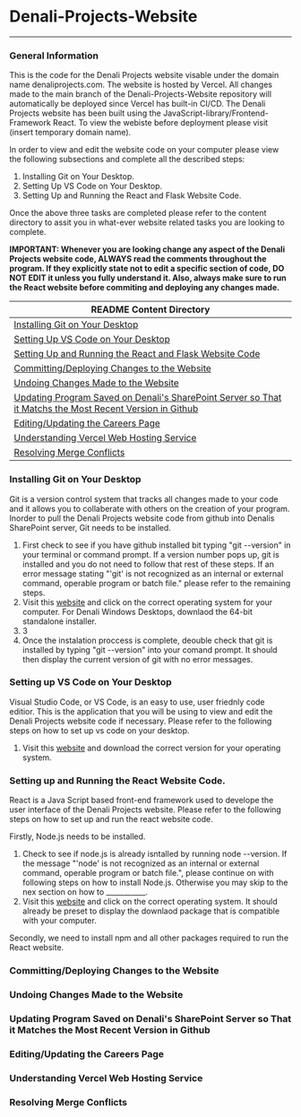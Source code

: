 # Denali-Projects-Website
***
### General Information
This is the code for the Denali Projects website visable under the domain name denaliprojects.com. The website is hosted by Vercel. All changes made to the main branch of the Denali-Projects-Website repository will automatically be deployed since Vercel has built-in CI/CD. The Denali Projects website has been built using the JavaScript-library/Frontend-Framework React. To view the webiste before deployment please visit (insert temporary domain name).

In order to view and edit the website code on your computer please view the following subsections and complete all the described steps:
1. Installing Git on Your Desktop.
2. Setting Up VS Code on Your Desktop.
3. Setting Up and Running the React and Flask Website Code.

Once the above three tasks are completed please refer to the content directory to assit you in what-ever website related tasks you are looking to complete.

**IMPORTANT: Whenever you are looking change any aspect of the Denali Projects website code, ALWAYS read the comments throughout the program. If they explicitly state not to edit a specific section of code, DO NOT EDIT it unless you fully understand it. Also, always make sure to run the React website before commiting and deploying any changes made.**

|README Content Directory| 
|--------------------|
|[Installing Git on Your Desktop](https://github.com/deankirkby/Denali-Projects-Website/blob/main/README.md#installing-git-on-your-desktop)|
|[Setting Up VS Code on Your Desktop](https://github.com/deankirkby/Denali-Projects-Website/blob/main/README.md#setting-up-vs-code-on-your-desktop)|
|[Setting Up and Running the React and Flask Website Code](https://github.com/deankirkby/Denali-Projects-Website/blob/main/README.md#setting-up-and-running-the-react-website-code) |
|[Committing/Deploying Changes to the Website](https://github.com/deankirkby/Denali-Projects-Website/blob/main/README.md#committingdeploying-changes-to-the-website)|
|[Undoing Changes Made to the Website](https://github.com/deankirkby/Denali-Projects-Website/blob/main/README.md#undoing-changes-made-to-the-website)|
|[Updating Program Saved on Denali's SharePoint Server so That it Matchs the Most Recent Version in Github](https://github.com/deankirkby/Denali-Projects-Website/blob/main/README.md#updating-program-saved-on-denalis-sharepoint-server-so-that-it-matches-the-most-recent-version-in-github)|
|[Editing/Updating the Careers Page](https://github.com/deankirkby/Denali-Projects-Website/blob/main/README.md#editingupdating-the-careers-page) |
|[Understanding Vercel Web Hosting Service](https://github.com/deankirkby/Denali-Projects-Website/blob/main/README.md#understanding-vercel-web-hosting-service)|
|[Resolving Merge Conflicts](https://github.com/deankirkby/Denali-Projects-Website/blob/main/README.md#resolving-merge-conflicts)|


### Installing Git on Your Desktop
Git is a version control system that tracks all changes made to your code and it allows you to collaberate with others on the creation of your program. Inorder to pull the Denali Projects website code from github into Denalis SharePoint server, Git needs to be installed. 
1. First check to see if you have github installed bit typing "git --version" in your terminal or command prompt. If a version number pops up, git is installed and you do not need to follow that rest of these steps. If an error message stating "'git' is not recognized as an internal or external command, operable program or batch file." please refer to the remaining steps.
2. Visit this [website](https://git-scm.com/downloads) and click on the correct operating system for your computer. For Denali Windows Desktops, downlaod the 64-bit standalone installer.
3. 3
4. Once the instalation proccess is complete, deouble check that git is installed by typing "git --version" into your comand prompt. It should then display the current version of git with no error messages. 

### Setting up VS Code on Your Desktop
Visual Studio Code, or VS Code, is an easy to use, user friednly code editior. This is the application that you will be using to view and edit the Denali Projects website code if necessary. Please refer to the following steps on how to set up vs code on your desktop.  
1. Visit this [website](https://code.visualstudio.com/download) and download the correct version for your operating system.

### Setting up and Running the React Website Code. 
React is a Java Script based front-end framework used to develope the user interface of the Denali Projects website. Please refer to the following steps on how to set up and run the react website code. 

Firstly, Node.js needs to be installed.
1. Check to see if node.js is already isntalled by running node --version. If the message "'node' is not recognized as an internal or external command, operable program or batch file.", please continue on with following steps on how to install Node.js. Otherwise you may skip to the nex section on how to ___________.
2. Visit this [website](https://nodejs.org/en/download/prebuilt-installer) and click on the correct operating system. It should already be preset to display the downlaod package that is compatible with your computer.

Secondly, we need to install npm and all other packages required to run the React website.   

### Committing/Deploying Changes to the Website

### Undoing Changes Made to the Website

### Updating Program Saved on Denali's SharePoint Server so That it Matches the Most Recent Version in Github

### Editing/Updating the Careers Page

### Understanding Vercel Web Hosting Service

### Resolving Merge Conflicts

